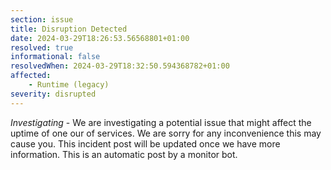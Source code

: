 ```yaml
---
section: issue
title: Disruption Detected
date: 2024-03-29T18:26:53.56568801+01:00
resolved: true
informational: false
resolvedWhen: 2024-03-29T18:32:50.594368782+01:00
affected:
    - Runtime (legacy)
severity: disrupted
---
```

*Investigating* - We are investigating a potential issue that might affect the uptime of one our of services. We are sorry for any inconvenience this may cause you. This incident post will be updated once we have more information.
This is an automatic post by a monitor bot.